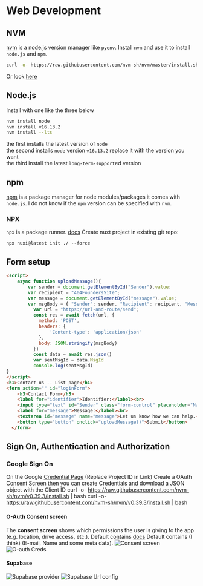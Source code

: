 # Web Development

## NVM 
[nvm](https://github.com/nvm-sh/nvm/blob/master/README.md) is a node.js version manager like `pyenv`.
Install `nvm` and use it to install `node.js` and `npm`. 
```sh
curl -o- https://raw.githubusercontent.com/nvm-sh/nvm/master/install.sh | bash
```
Or look [here](https://github.com/nvm-sh/nvm/tree/v0.39.7?tab=readme-ov-file#installing-and-updating)
## Node.js
Install with one like the three below
```bash
nvm install node
nvm install v16.13.2
nvm install --lts
```
the first installs the latest version of `node`  
the second installs `node` version `v16.13.2` replace it with the version you want  
the third install the latest `long-term-support`ed version

## npm
[npm](https://www.npmjs.com/) is a package manager for node modules/packages it comes with `node.js`. I do not know if the `npm` version can be specified with `nvm`.

### NPX
`npx` is a package runner. [docs](https://docs.npmjs.com/cli/v7/commands/npx)
Create nuxt project in existing git repo:
```
npx nuxi@latest init ./ --force
```

## Form setup
```html
<script>
    async function uploadMessage(){
        var sender = document.getElementById("Sender").value;
        var recipient = "404FoundersSite";
        var message = document.getElementById("message").value;
        var msgBody = { "Sender": sender, "Recipient": recipient, "Message": message };
          var url = "https://url-and-route/send";
          const res = await fetch(url, {
            method: 'POST',
            headers: {
                'Content-type': 'application/json'
            },
            body: JSON.stringify(msgBody)
          })
          const data = await res.json()
          var sentMsgId = data.MsgId
          console.log(sentMsgId)
}
</script>
<h1>Contact us -- List page</h1>
<form action="" id="loginForm">
    <h3>Contact Form</h3>
    <label for="identifier">Identifier:</label><br>
    <input type="text" id="Sender" class="form-control" placeholder="Name, e-mail address or other identifier ">
    <label for="message">Message:</label><br>
    <textarea id="message" name="message">Let us know how we can help.</textarea>
    <button type="button" onclick="uploadMessage()">Submit</button>
  </form>
```

## Sign On, Authentication and Authorization
### Google Sign On 
On the Google [Credential Page](https://console.cloud.google.com/apis/credentials?project=<PROJECT-ID>) (Replace Project ID in Link)
Create a OAuth Consent Screen
then you can create Credentials and download a JSON object with the Client ID
curl -o- https://raw.githubusercontent.com/nvm-sh/nvm/v0.39.3/install.sh | bash
curl -o- https://raw.githubusercontent.com/nvm-sh/nvm/v0.39.3/install.sh | bash

#### O-Auth Consent screen
The __consent screen__ shows which permissions the user is giving to the app (e.g. location, drive access, etc.). Default contains [docs](https://console.cloud.google.com/apis/credentials/consent) Default contains (I think) (E-mail, Name and some meta data).
![Consent screen](https://media.404founders.com/lib/google_consent_screen.png)
![O-auth Creds](https://media.404founders.com/lib/google_sso_creds.png)

#### Supabase
![Supabase provider](https://media.404founders.com/lib/supabase_google_provider.png)
![Supabase Url config](https://media.404founders.com/lib/supabase_url_config.png)
